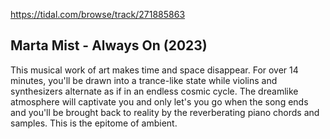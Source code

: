 https://tidal.com/browse/track/271885863

## Marta Mist - Always On (2023)

This musical work of art makes time and space disappear. For over 14 minutes,
you'll be drawn into a trance-like state while violins and synthesizers
alternate as if in an endless cosmic cycle. The dreamlike atmosphere will
captivate you and only let's you go when the song ends and you'll be brought
back to reality by the reverberating piano chords and samples. This is the
epitome of ambient.
